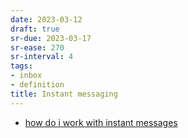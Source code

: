 ```yaml
---
date: 2023-03-12
draft: true
sr-due: 2023-03-17
sr-ease: 270
sr-interval: 4
tags:
- inbox
- definition
title: Instant messaging
---
```

   
   
- [how do i work with instant messages](./how%20do%20i%20work%20with%20instant%20messages.md)